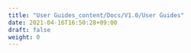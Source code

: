 ```yaml
---
title: "User Guides_content/Docs/V1.0/User Guides"
date: 2021-04-16T16:50:28+09:00
draft: false
weight: 0
---
```


